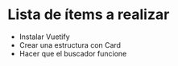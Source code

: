 <Posts page="interviews" />
<Posts page="posts" />

# Lista de ítems a realizar

* Instalar Vuetify
* Crear una estructura con Card
* Hacer que el buscador funcione